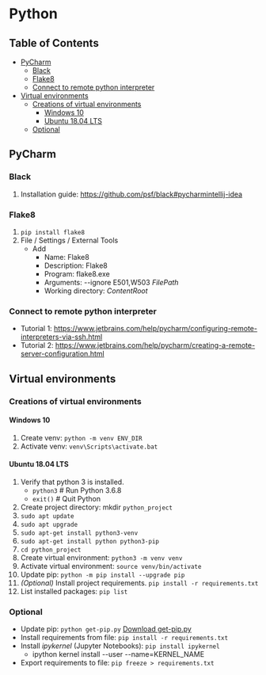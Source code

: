 # Python

## Table of Contents
- [PyCharm](#pycharm)
  * [Black](#black)
  * [Flake8](#flake8)
  * [Connect to remote python interpreter](#connect-to-remote-python-interpreter)
- [Virtual environments](#virtual-environments)
  * [Creations of virtual environments](#creations-of-virtual-environments)
    + [Windows 10](#windows-10)
    + [Ubuntu 18.04 LTS](#ubuntu-1804-lts)
  * [Optional](#optional)


## PyCharm
### Black
1. Installation guide: https://github.com/psf/black#pycharmintellij-idea

### Flake8
1. ```pip install flake8```
2. File / Settings / External Tools
	- Add
		- Name: Flake8
		- Description: Flake8
		- Program: flake8.exe
		- Arguments: --ignore E501,W503 $FilePath$
		- Working directory: $ContentRoot$

### Connect to remote python interpreter
- Tutorial 1: https://www.jetbrains.com/help/pycharm/configuring-remote-interpreters-via-ssh.html
- Tutorial 2: https://www.jetbrains.com/help/pycharm/creating-a-remote-server-configuration.html 	 


## Virtual environments
### Creations of virtual environments
#### Windows 10
1. Create venv: `python -m venv ENV_DIR`
2. Activate venv: `venv\Scripts\activate.bat`

#### Ubuntu 18.04 LTS
1. Verify that python 3 is installed.
	- `python3`	# Run Python 3.6.8
	- `exit()`	# Quit Python
2. Create project directory: mkdir `python_project`
3. `sudo apt update`
4. `sudo apt upgrade`
5. `sudo apt-get install python3-venv`
6. `sudo apt-get install python python3-pip`
7. `cd python_project`
8. Create virtual environment: `python3 -m venv venv`
9. Activate virtual environment: `source venv/bin/activate`
10. Update pip: `python -m pip install --upgrade pip`
11. *(Optional)* Install project requirements. `pip install -r requirements.txt`
12. List installed packages: `pip list`

### Optional
- Update pip: `python get-pip.py` [Download get-pip.py](https://bootstrap.pypa.io/get-pip.py)
- Install requirements from file: `pip install -r requirements.txt`
- Install *ipykernel* (Jupyter Notebooks): `pip install ipykernel`
	- ipython kernel install --user --name=KERNEL_NAME
- Export requirements to file: `pip freeze > requirements.txt`